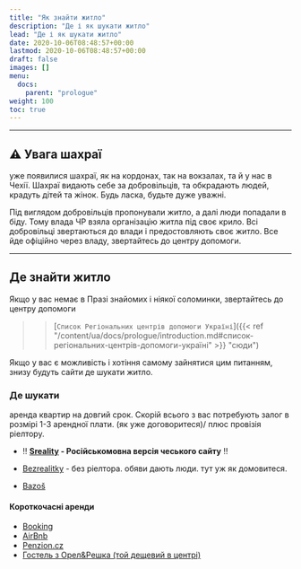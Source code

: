 ```yaml
---
title: "Як знайти житло"
description: "Де і як шукати житло"
lead: "Де і як шукати житло"
date: 2020-10-06T08:48:57+00:00
lastmod: 2020-10-06T08:48:57+00:00
draft: false
images: []
menu:
  docs:
    parent: "prologue"
weight: 100
toc: true
---
```


---

## :warning: Увага шахраї

 уже появилися шахраї, як на кордонах, так на вокзалах, та й у нас в Чехії.
Шахраї видають себе за добровільців, та обкрадають людей, крадуть дітей та жінок. Будь ласка, будьте дуже уважні.

Під виглядом добровільців пропонували житло, а далі люди попадали в біду.
Тому влада ЧР взяла організацію житла під своє крило. Всі добровільці звертаються до влади і предостовляють своє житло.
Все йде офіційно через владу, звертайтесь до центру допомоги.

---
## Де знайти житло

Якщо у вас немає в Празі знайомих і ніякої соломинки, звертайтесь до центру допомоги
> > [`Список Регіональних центрів допомоги Україні`]({{< ref "/content/ua/docs/prologue/introduction.md#список-регіональних-центрів-допомоги-україні" >}} "сюди")

Якщо у вас є можливість і хотіння самому зайнятися цим питанням, знизу будуть сайти де шукати житло.


### Де шукати
аренда квартир на довгий срок. Скорій всього з вас потребують залог в розмірі 1-3 арендної плати. (як уже договоритеся)/ плюс провізія ріелтору.

* :bangbang: **[Sreality](https://www.sreality.cz/ru/search/apartments) - Російськомовна версія чеського сайту** :bangbang:

*  [Bezrealitky](https://www.bezrealitky.cz) - без ріелтора. обяви дають люди. тут уж як домовитеся.

*  [Bazoš](https://reality.bazos.cz/pronajmu/byt/)


#### Короткочасні аренди

* [Booking](https://www.booking.com/budget/city/cz/prague.uk.html?aid=356980&label=gog235jc-1DCAMYAig6OP8CSAVYA2g6iAEBmAEFuAEHyAEN2AED6AEB-AECiAIBqAIDuAKj9KeRBsACAdICJDYzZGM1NzZjLTMyODYtNDQ2Zi1iMWM3LTE0YzU4ZjIyMjJjNdgCBOACAQ&sid=227361d5d5d5cc43b078e5e5a10ba84d&lang=uk&soz=1&lang_click=other;cdl=cs;lang_changed=1)
* [AirBnb](https://www.airbnb.com.ua/?_set_bev_on_new_domain=1646918234_MDU1YTY0Mjk4NTY4)
* [Penzion.cz](https://www.penzion.cz)
* [Гостель з Орел&Решка (той дещевий в центрі)](https://www.czech-inn.com)
